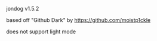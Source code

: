 jondog v1.5.2

based off "Github Dark" by https://github.com/moistp1ckle

does not support light mode
